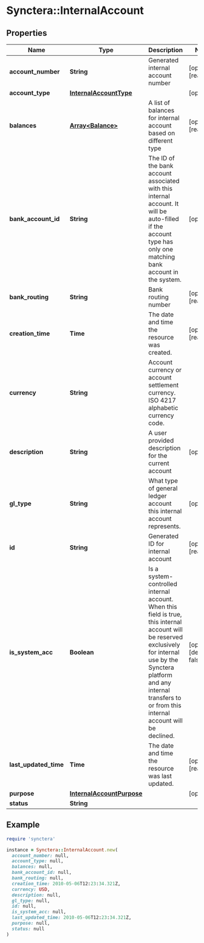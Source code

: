 # Synctera::InternalAccount

## Properties

| Name | Type | Description | Notes |
| ---- | ---- | ----------- | ----- |
| **account_number** | **String** | Generated internal account number | [optional][readonly] |
| **account_type** | [**InternalAccountType**](InternalAccountType.md) |  | [optional] |
| **balances** | [**Array&lt;Balance&gt;**](Balance.md) | A list of balances for internal account based on different type | [optional][readonly] |
| **bank_account_id** | **String** | The ID of the bank account associated with this internal account. It will be auto-filled if the account type has only one matching bank account in the system.  | [optional] |
| **bank_routing** | **String** | Bank routing number | [optional][readonly] |
| **creation_time** | **Time** | The date and time the resource was created. | [optional][readonly] |
| **currency** | **String** | Account currency or account settlement currency. ISO 4217 alphabetic currency code. |  |
| **description** | **String** | A user provided description for the current account | [optional] |
| **gl_type** | **String** | What type of general ledger account this internal account represents.  | [optional] |
| **id** | **String** | Generated ID for internal account | [optional][readonly] |
| **is_system_acc** | **Boolean** | Is a system-controlled internal account. When this field is true, this internal account will be reserved exclusively for internal use by the Synctera platform and any internal transfers to or from this internal account will be declined. | [optional][default to false] |
| **last_updated_time** | **Time** | The date and time the resource was last updated. | [optional][readonly] |
| **purpose** | [**InternalAccountPurpose**](InternalAccountPurpose.md) |  | [optional] |
| **status** | **String** |  |  |

## Example

```ruby
require 'synctera'

instance = Synctera::InternalAccount.new(
  account_number: null,
  account_type: null,
  balances: null,
  bank_account_id: null,
  bank_routing: null,
  creation_time: 2010-05-06T12:23:34.321Z,
  currency: USD,
  description: null,
  gl_type: null,
  id: null,
  is_system_acc: null,
  last_updated_time: 2010-05-06T12:23:34.321Z,
  purpose: null,
  status: null
)
```

